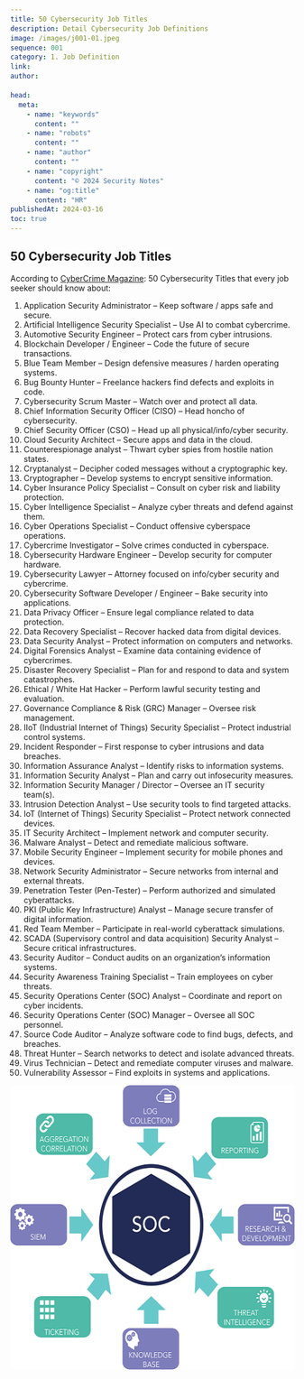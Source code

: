```yaml
---
title: 50 Cybersecurity Job Titles
description: Detail Cybersecurity Job Definitions
image: /images/j001-01.jpeg
sequence: 001
category: 1. Job Definition
link:
author:

head:
  meta:
    - name: "keywords"
      content: ""
    - name: "robots"
      content: ""
    - name: "author"
      content: ""
    - name: "copyright"
      content: "© 2024 Security Notes"
    - name: "og:title"
      content: "HR"
publishedAt: 2024-03-16
toc: true
---
```


## 50 Cybersecurity Job Titles

According to <a href="https://cybersecurityventures.com/50-cybersecurity-titles-that-every-job-seeker-should-know-about/">CyberCrime Magazine</a>: 50 Cybersecurity Titles that every job seeker should know about:

1. Application Security Administrator – Keep software / apps safe and secure.
2. Artificial Intelligence Security Specialist – Use AI to combat cybercrime.
3. Automotive Security Engineer – Protect cars from cyber intrusions.
4. Blockchain Developer / Engineer – Code the future of secure transactions.
5. Blue Team Member – Design defensive measures / harden operating systems.
6. Bug Bounty Hunter – Freelance hackers find defects and exploits in code.
7. Cybersecurity Scrum Master – Watch over and protect all data.
8. Chief Information Security Officer (CISO) – Head honcho of cybersecurity.
9. Chief Security Officer (CSO) – Head up all physical/info/cyber security.
10. Cloud Security Architect – Secure apps and data in the cloud.
11. Counterespionage analyst – Thwart cyber spies from hostile nation states.
12. Cryptanalyst – Decipher coded messages without a cryptographic key.
13. Cryptographer – Develop systems to encrypt sensitive information.
14. Cyber Insurance Policy Specialist – Consult on cyber risk and liability protection.
15. Cyber Intelligence Specialist – Analyze cyber threats and defend against them.
16. Cyber Operations Specialist – Conduct offensive cyberspace operations.
17. Cybercrime Investigator – Solve crimes conducted in cyberspace.
18. Cybersecurity Hardware Engineer – Develop security for computer hardware.
19. Cybersecurity Lawyer – Attorney focused on info/cyber security and cybercrime.
20. Cybersecurity Software Developer / Engineer – Bake security into applications.
21. Data Privacy Officer – Ensure legal compliance related to data protection.
22. Data Recovery Specialist – Recover hacked data from digital devices.
23. Data Security Analyst – Protect information on computers and networks.
24. Digital Forensics Analyst – Examine data containing evidence of cybercrimes.
25. Disaster Recovery Specialist – Plan for and respond to data and system catastrophes.
26. Ethical / White Hat Hacker – Perform lawful security testing and evaluation.
27. Governance Compliance & Risk (GRC) Manager – Oversee risk management.
28. IIoT (Industrial Internet of Things) Security Specialist – Protect industrial control systems.
29. Incident Responder – First response to cyber intrusions and data breaches.
30. Information Assurance Analyst – Identify risks to information systems.
31. Information Security Analyst – Plan and carry out infosecurity measures.
32. Information Security Manager / Director – Oversee an IT security team(s).
33. Intrusion Detection Analyst – Use security tools to find targeted attacks.
34. IoT (Internet of Things) Security Specialist – Protect network connected devices.
35. IT Security Architect – Implement network and computer security.
36. Malware Analyst – Detect and remediate malicious software.
37. Mobile Security Engineer – Implement security for mobile phones and devices.
38. Network Security Administrator – Secure networks from internal and external threats.
39. Penetration Tester (Pen-Tester) – Perform authorized and simulated cyberattacks.
40. PKI (Public Key Infrastructure) Analyst – Manage secure transfer of digital information.
41. Red Team Member – Participate in real-world cyberattack simulations.
42. SCADA (Supervisory control and data acquisition) Security Analyst – Secure critical infrastructures.
43. Security Auditor – Conduct audits on an organization’s information systems.
44. Security Awareness Training Specialist – Train employees on cyber threats.
45. Security Operations Center (SOC) Analyst – Coordinate and report on cyber incidents.
46. Security Operations Center (SOC) Manager – Oversee all SOC personnel.
47. Source Code Auditor – Analyze software code to find bugs, defects, and breaches.
48. Threat Hunter – Search networks to detect and isolate advanced threats.
49. Virus Technician – Detect and remediate computer viruses and malware.
50. Vulnerability Assessor – Find exploits in systems and applications.

![j001-01.jpeg](/images/j001-01.jpeg)
